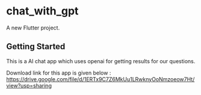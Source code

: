 # chat_with_gpt

A new Flutter project.

## Getting Started

This is a AI chat app which uses openai for getting results for our questions.

Download link for this app is given below :
https://drive.google.com/file/d/1ERTx9C7Z6MkUu1LRwknyOoNmzoeow7Ht/view?usp=sharing
